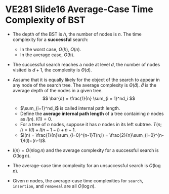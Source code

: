 # VE281 Slide16 Average-Case Time Complexity of BST

* The depth of the BST is $h$, the number of nodes is $n$. The time complexity for a **successful** search: 

  * In the worst case, $O(h)$, $O(n)$.
  * In the average case, $O(h)$.

* The successful search reaches a node at level $d$, the number of nodes visited is $d+1$, the complexity is $\Theta(d)$.

* Assume that it is equally likely for the object of the search to appear in any node of the search tree. The average complexity is $\Theta(\bar{d})$. $\bar{d}$ is the average depth of the nodes in a given tree.
  $$
  \bar{d} = \frac{1}{n} \sum_{i = 1}^nd_i
  $$

  * $\sum_{i=1}^nd_i$ is called internal path length.
  * Define the **average internal path length** of a tree containing $n$ nodes as $I(n)$. $I(1) = 0$.
  * For a tree of $n$ nodes, suppose it has $n$ nodes in its left subtree. $T(n; l) = I(l) + I(n-1-l) + n-1$.
  * $I(n) = \frac{1}{n}\sum_{l=0}^{n-1}T(n;l) = \frac{2}{n}\sum_{l=0}^{n-1}I(l)+(n-1)$.

* $I(n) = O(n\log n)$ and the average complexity for a successful search is $O(\log n)$.

* The average-case time complexity for an unsuccessful search is $O(\log n)$.

* Given $n$ nodes, the average-case time complexities for `search`, `insertion`, and `removeal` are all $O(\log n)$.

